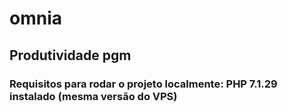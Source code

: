 # omnia
## Produtividade pgm
### Requisitos para rodar o projeto localmente: PHP 7.1.29 instalado (mesma versão do VPS)
